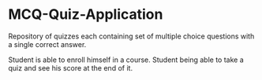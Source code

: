 # MCQ-Quiz-Application
Repository of quizzes each containing set of multiple choice questions
with a single correct answer.

 Student is able to enroll himself in a course.
 Student being able to take a quiz and see his score at the end of it.
